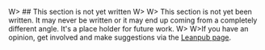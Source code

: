 




W> ## This section is not yet written
W>
W> This section is not yet been written. It may never be written or it may end up coming from a completely different angle. It's a place holder for future work.
W>
W>If you have an opinion, get involved and make suggestions via the [Leanpub page](https://leanpub.com/essential_acceptance_testing).

